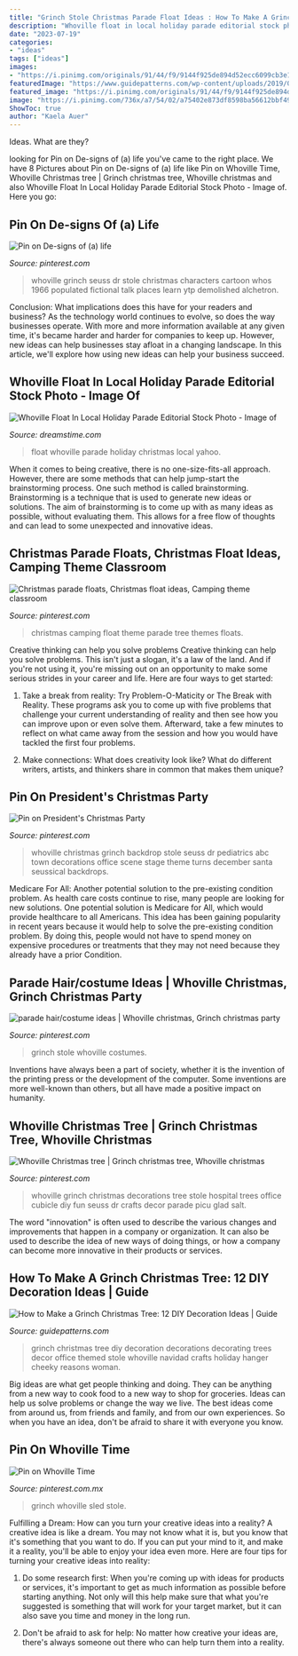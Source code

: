 ```yaml
---
title: "Grinch Stole Christmas Parade Float Ideas : How To Make A Grinch Christmas Tree: 12 Diy Decoration Ideas"
description: "Whoville float in local holiday parade editorial stock photo"
date: "2023-07-19"
categories:
- "ideas"
tags: ["ideas"]
images:
- "https://i.pinimg.com/originals/91/44/f9/9144f925de894d52ecc6099cb3e1efae.jpg"
featuredImage: "https://www.guidepatterns.com/wp-content/uploads/2019/01/DIY-Grinch-Christmas-Tree.jpg"
featured_image: "https://i.pinimg.com/originals/91/44/f9/9144f925de894d52ecc6099cb3e1efae.jpg"
image: "https://i.pinimg.com/736x/a7/54/02/a75402e873df8598ba56612bbf498d32--how-grinch-stole-christmas-whoville-christmas.jpg"
ShowToc: true
author: "Kaela Auer"
---
```



Ideas. What are they?

	

		
looking for Pin on De-signs of (a) life you've came to the right place. We have 8 Pictures about Pin on De-signs of (a) life like Pin on Whoville Time, Whoville Christmas tree | Grinch christmas tree, Whoville christmas and also Whoville Float In Local Holiday Parade Editorial Stock Photo - Image of. Here you go:
		
    
## Pin On De-signs Of (a) Life

<img loading=lazy src="https://i.pinimg.com/736x/a7/54/02/a75402e873df8598ba56612bbf498d32--how-grinch-stole-christmas-whoville-christmas.jpg" onerror="this.onerror=null;this.src='https://tse4.mm.bing.net/th?id=OIP.cn6lsxeUZZ5NmBwq8J0BDQHaFj&amp;pid=15.1';" alt="Pin on De-signs of (a) life">

_Source: pinterest.com_

>whoville grinch seuss dr stole christmas characters cartoon whos 1966 populated fictional talk places learn ytp demolished alchetron. 

	

Conclusion: What implications does this have for your readers and business?
As the technology world continues to evolve, so does the way businesses operate. With more and more information available at any given time, it's became harder and harder for companies to keep up. However, new ideas can help businesses stay afloat in a changing landscape. In this article, we'll explore how using new ideas can help your business succeed.

    
## Whoville Float In Local Holiday Parade Editorial Stock Photo - Image Of

<img loading=lazy src="https://thumbs.dreamstime.com/z/whoville-float-local-holiday-parade-corvallis-nov-display-63073943.jpg" onerror="this.onerror=null;this.src='https://tse1.mm.bing.net/th?id=OIP.ZjhHCXvj3gsCEHW2c8Mp-AHaFc&amp;pid=15.1';" alt="Whoville Float In Local Holiday Parade Editorial Stock Photo - Image of">

_Source: dreamstime.com_

>float whoville parade holiday christmas local yahoo. 

	

When it comes to being creative, there is no one-size-fits-all approach. However, there are some methods that can help jump-start the brainstorming process. One such method is called brainstorming. Brainstorming is a technique that is used to generate new ideas or solutions. The aim of brainstorming is to come up with as many ideas as possible, without evaluating them. This allows for a free flow of thoughts and can lead to some unexpected and innovative ideas.

    
## Christmas Parade Floats, Christmas Float Ideas, Camping Theme Classroom

<img loading=lazy src="https://i.pinimg.com/originals/8e/28/f9/8e28f9d5c3ee469ed055170e82235c73.jpg" onerror="this.onerror=null;this.src='https://tse4.mm.bing.net/th?id=OIP.Ee9DBk2V-gWuPapd1ecnbwHaFj&amp;pid=15.1';" alt="Christmas parade floats, Christmas float ideas, Camping theme classroom">

_Source: pinterest.com_

>christmas camping float theme parade tree themes floats. 

	

Creative thinking can help you solve problems
Creative thinking can help you solve problems. This isn't just a slogan, it's a law of the land. And if you're not using it, you're missing out on an opportunity to make some serious strides in your career and life. Here are four ways to get started: 
1. Take a break from reality: Try Problem-O-Maticity or The Break with Reality. These programs ask you to come up with five problems that challenge your current understanding of reality and then see how you can improve upon or even solve them. Afterward, take a few minutes to reflect on what came away from the session and how you would have tackled the first four problems. 

2. Make connections: What does creativity look like? What do different writers, artists, and thinkers share in common that makes them unique?

    
## Pin On President&#039;s Christmas Party

<img loading=lazy src="https://i.pinimg.com/736x/4b/05/64/4b0564ef7e36fb027b81cec62b765bff--whoville-christmas-winter-christmas.jpg" onerror="this.onerror=null;this.src='https://tse2.mm.bing.net/th?id=OIP.E1SJOfCqCoF7TnhrUh2GRQHaDn&amp;pid=15.1';" alt="Pin on President&#039;s Christmas Party">

_Source: pinterest.com_

>whoville christmas grinch backdrop stole seuss dr pediatrics abc town decorations office scene stage theme turns december santa seussical backdrops. 

	

Medicare For All: Another potential solution to the pre-existing condition problem.
As health care costs continue to rise, many people are looking for new solutions. One potential solution is Medicare for All, which would provide healthcare to all Americans. This idea has been gaining popularity in recent years because it would help to solve the pre-existing condition problem. By doing this, people would not have to spend money on expensive procedures or treatments that they may not need because they already have a prior Condition.

    
## Parade Hair/costume Ideas | Whoville Christmas, Grinch Christmas Party

<img loading=lazy src="http://images2.fanpop.com/images/photos/3400000/How-The-Grinch-Stole-Christmas-how-the-grinch-stole-christmas-3452221-1024-576.jpg" onerror="this.onerror=null;this.src='https://tse4.mm.bing.net/th?id=OIP.clOMlr-MsUMZOHGslNLDxAHaEK&amp;pid=15.1';" alt="parade hair/costume ideas | Whoville christmas, Grinch christmas party">

_Source: pinterest.com_

>grinch stole whoville costumes. 

	

Inventions have always been a part of society, whether it is the invention of the printing press or the development of the computer. Some inventions are more well-known than others, but all have made a positive impact on humanity.

    
## Whoville Christmas Tree | Grinch Christmas Tree, Whoville Christmas

<img loading=lazy src="https://i.pinimg.com/originals/91/44/f9/9144f925de894d52ecc6099cb3e1efae.jpg" onerror="this.onerror=null;this.src='https://tse2.mm.bing.net/th?id=OIP.qr3JzcI8HmQlCR3Rp-uSRwHaJ6&amp;pid=15.1';" alt="Whoville Christmas tree | Grinch christmas tree, Whoville christmas">

_Source: pinterest.com_

>whoville grinch christmas decorations tree stole hospital trees office cubicle diy fun seuss dr crafts decor parade picu glad salt. 

	

The word "innovation" is often used to describe the various changes and improvements that happen in a company or organization. It can also be used to describe the idea of new ways of doing things, or how a company can become more innovative in their products or services.

    
## How To Make A Grinch Christmas Tree: 12 DIY Decoration Ideas | Guide

<img loading=lazy src="https://www.guidepatterns.com/wp-content/uploads/2019/01/DIY-Grinch-Christmas-Tree.jpg" onerror="this.onerror=null;this.src='https://tse1.mm.bing.net/th?id=OIP.wG94iVlUIvHqG1XN3Z9ssAHaFw&amp;pid=15.1';" alt="How to Make a Grinch Christmas Tree: 12 DIY Decoration Ideas | Guide">

_Source: guidepatterns.com_

>grinch christmas tree diy decoration decorations decorating trees decor office themed stole whoville navidad crafts holiday hanger cheeky reasons woman. 

	

Big ideas are what get people thinking and doing. They can be anything from a new way to cook food to a new way to shop for groceries. Ideas can help us solve problems or change the way we live. The best ideas come from around us, from friends and family, and from our own experiences. So when you have an idea, don't be afraid to share it with everyone you know.

    
## Pin On Whoville Time

<img loading=lazy src="https://i.pinimg.com/736x/e1/c3/78/e1c3786e74f3731c1e7e9ecc354dfb18--school-play-the-grinch.jpg" onerror="this.onerror=null;this.src='https://tse2.mm.bing.net/th?id=OIP.Pzmz9wCUYM9UVrkcaoEYMwDYEg&amp;pid=15.1';" alt="Pin on Whoville Time">

_Source: pinterest.com.mx_

>grinch whoville sled stole. 

	

Fulfilling a Dream: How can you turn your creative ideas into a reality?
A creative idea is like a dream. You may not know what it is, but you know that it's something that you want to do. If you can put your mind to it, and make it a reality, you'll be able to enjoy your idea even more. Here are four tips for turning your creative ideas into reality:
1. Do some research first: When you're coming up with ideas for products or services, it's important to get as much information as possible before starting anything. Not only will this help make sure that what you're suggested is something that will work for your target market, but it can also save you time and money in the long run.

2. Don't be afraid to ask for help: No matter how creative your ideas are, there's always someone out there who can help turn them into a reality.

